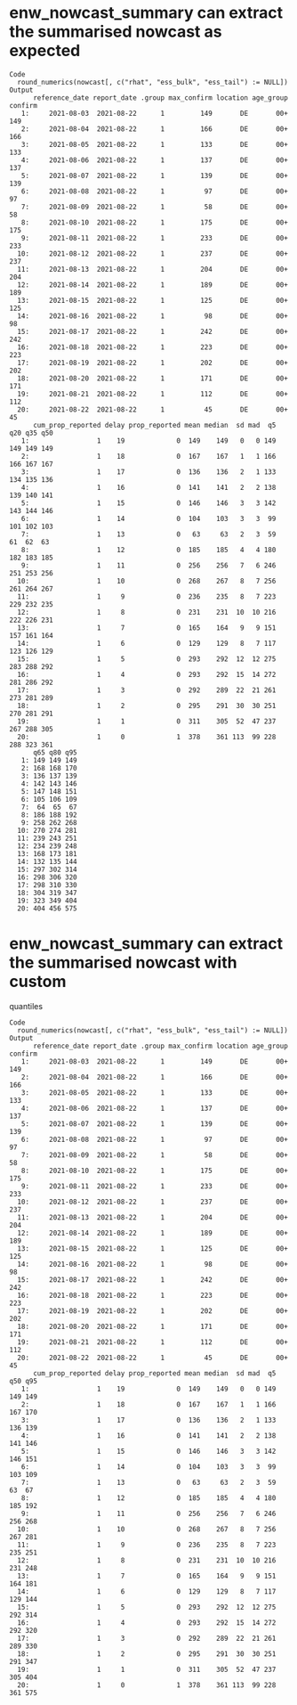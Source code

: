 # enw_nowcast_summary can extract the summarised nowcast as expected

    Code
      round_numerics(nowcast[, c("rhat", "ess_bulk", "ess_tail") := NULL])
    Output
          reference_date report_date .group max_confirm location age_group confirm
       1:     2021-08-03  2021-08-22      1         149       DE       00+     149
       2:     2021-08-04  2021-08-22      1         166       DE       00+     166
       3:     2021-08-05  2021-08-22      1         133       DE       00+     133
       4:     2021-08-06  2021-08-22      1         137       DE       00+     137
       5:     2021-08-07  2021-08-22      1         139       DE       00+     139
       6:     2021-08-08  2021-08-22      1          97       DE       00+      97
       7:     2021-08-09  2021-08-22      1          58       DE       00+      58
       8:     2021-08-10  2021-08-22      1         175       DE       00+     175
       9:     2021-08-11  2021-08-22      1         233       DE       00+     233
      10:     2021-08-12  2021-08-22      1         237       DE       00+     237
      11:     2021-08-13  2021-08-22      1         204       DE       00+     204
      12:     2021-08-14  2021-08-22      1         189       DE       00+     189
      13:     2021-08-15  2021-08-22      1         125       DE       00+     125
      14:     2021-08-16  2021-08-22      1          98       DE       00+      98
      15:     2021-08-17  2021-08-22      1         242       DE       00+     242
      16:     2021-08-18  2021-08-22      1         223       DE       00+     223
      17:     2021-08-19  2021-08-22      1         202       DE       00+     202
      18:     2021-08-20  2021-08-22      1         171       DE       00+     171
      19:     2021-08-21  2021-08-22      1         112       DE       00+     112
      20:     2021-08-22  2021-08-22      1          45       DE       00+      45
          cum_prop_reported delay prop_reported mean median  sd mad  q5 q20 q35 q50
       1:                 1    19             0  149    149   0   0 149 149 149 149
       2:                 1    18             0  167    167   1   1 166 166 167 167
       3:                 1    17             0  136    136   2   1 133 134 135 136
       4:                 1    16             0  141    141   2   2 138 139 140 141
       5:                 1    15             0  146    146   3   3 142 143 144 146
       6:                 1    14             0  104    103   3   3  99 101 102 103
       7:                 1    13             0   63     63   2   3  59  61  62  63
       8:                 1    12             0  185    185   4   4 180 182 183 185
       9:                 1    11             0  256    256   7   6 246 251 253 256
      10:                 1    10             0  268    267   8   7 256 261 264 267
      11:                 1     9             0  236    235   8   7 223 229 232 235
      12:                 1     8             0  231    231  10  10 216 222 226 231
      13:                 1     7             0  165    164   9   9 151 157 161 164
      14:                 1     6             0  129    129   8   7 117 123 126 129
      15:                 1     5             0  293    292  12  12 275 283 288 292
      16:                 1     4             0  293    292  15  14 272 281 286 292
      17:                 1     3             0  292    289  22  21 261 273 281 289
      18:                 1     2             0  295    291  30  30 251 270 281 291
      19:                 1     1             0  311    305  52  47 237 267 288 305
      20:                 1     0             1  378    361 113  99 228 288 323 361
          q65 q80 q95
       1: 149 149 149
       2: 168 168 170
       3: 136 137 139
       4: 142 143 146
       5: 147 148 151
       6: 105 106 109
       7:  64  65  67
       8: 186 188 192
       9: 258 262 268
      10: 270 274 281
      11: 239 243 251
      12: 234 239 248
      13: 168 173 181
      14: 132 135 144
      15: 297 302 314
      16: 298 306 320
      17: 298 310 330
      18: 304 319 347
      19: 323 349 404
      20: 404 456 575

# enw_nowcast_summary can extract the summarised nowcast with custom
  quantiles

    Code
      round_numerics(nowcast[, c("rhat", "ess_bulk", "ess_tail") := NULL])
    Output
          reference_date report_date .group max_confirm location age_group confirm
       1:     2021-08-03  2021-08-22      1         149       DE       00+     149
       2:     2021-08-04  2021-08-22      1         166       DE       00+     166
       3:     2021-08-05  2021-08-22      1         133       DE       00+     133
       4:     2021-08-06  2021-08-22      1         137       DE       00+     137
       5:     2021-08-07  2021-08-22      1         139       DE       00+     139
       6:     2021-08-08  2021-08-22      1          97       DE       00+      97
       7:     2021-08-09  2021-08-22      1          58       DE       00+      58
       8:     2021-08-10  2021-08-22      1         175       DE       00+     175
       9:     2021-08-11  2021-08-22      1         233       DE       00+     233
      10:     2021-08-12  2021-08-22      1         237       DE       00+     237
      11:     2021-08-13  2021-08-22      1         204       DE       00+     204
      12:     2021-08-14  2021-08-22      1         189       DE       00+     189
      13:     2021-08-15  2021-08-22      1         125       DE       00+     125
      14:     2021-08-16  2021-08-22      1          98       DE       00+      98
      15:     2021-08-17  2021-08-22      1         242       DE       00+     242
      16:     2021-08-18  2021-08-22      1         223       DE       00+     223
      17:     2021-08-19  2021-08-22      1         202       DE       00+     202
      18:     2021-08-20  2021-08-22      1         171       DE       00+     171
      19:     2021-08-21  2021-08-22      1         112       DE       00+     112
      20:     2021-08-22  2021-08-22      1          45       DE       00+      45
          cum_prop_reported delay prop_reported mean median  sd mad  q5 q50 q95
       1:                 1    19             0  149    149   0   0 149 149 149
       2:                 1    18             0  167    167   1   1 166 167 170
       3:                 1    17             0  136    136   2   1 133 136 139
       4:                 1    16             0  141    141   2   2 138 141 146
       5:                 1    15             0  146    146   3   3 142 146 151
       6:                 1    14             0  104    103   3   3  99 103 109
       7:                 1    13             0   63     63   2   3  59  63  67
       8:                 1    12             0  185    185   4   4 180 185 192
       9:                 1    11             0  256    256   7   6 246 256 268
      10:                 1    10             0  268    267   8   7 256 267 281
      11:                 1     9             0  236    235   8   7 223 235 251
      12:                 1     8             0  231    231  10  10 216 231 248
      13:                 1     7             0  165    164   9   9 151 164 181
      14:                 1     6             0  129    129   8   7 117 129 144
      15:                 1     5             0  293    292  12  12 275 292 314
      16:                 1     4             0  293    292  15  14 272 292 320
      17:                 1     3             0  292    289  22  21 261 289 330
      18:                 1     2             0  295    291  30  30 251 291 347
      19:                 1     1             0  311    305  52  47 237 305 404
      20:                 1     0             1  378    361 113  99 228 361 575

